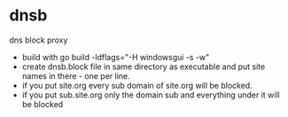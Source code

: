 # dnsb
dns block proxy

- build with go build -ldflags="-H windowsgui -s -w"
- create dnsb.block file in same directory as executable and put site names in there - one per line.
- if you put site.org every sub domain of site.org will be blocked.
- if you put sub.site.org only the domain sub and everything under it will be blocked
